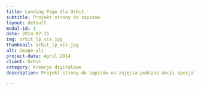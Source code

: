 ```yaml
---
title: Landing Page dla Orbit
subtitle: Projekt strony do zapisów
layout: default
modal-id: 1
date: 2014-07-15
img: orbit_lp_vis.jpg
thumbnail: orbit_lp_vis.jpg
alt: image-alt
project-date: April 2014
client: Orbit
category: Kreacje digitalowe
description: Projekt strony do zapisów na zajęcia podczas akcji specjalnej.

---
```

